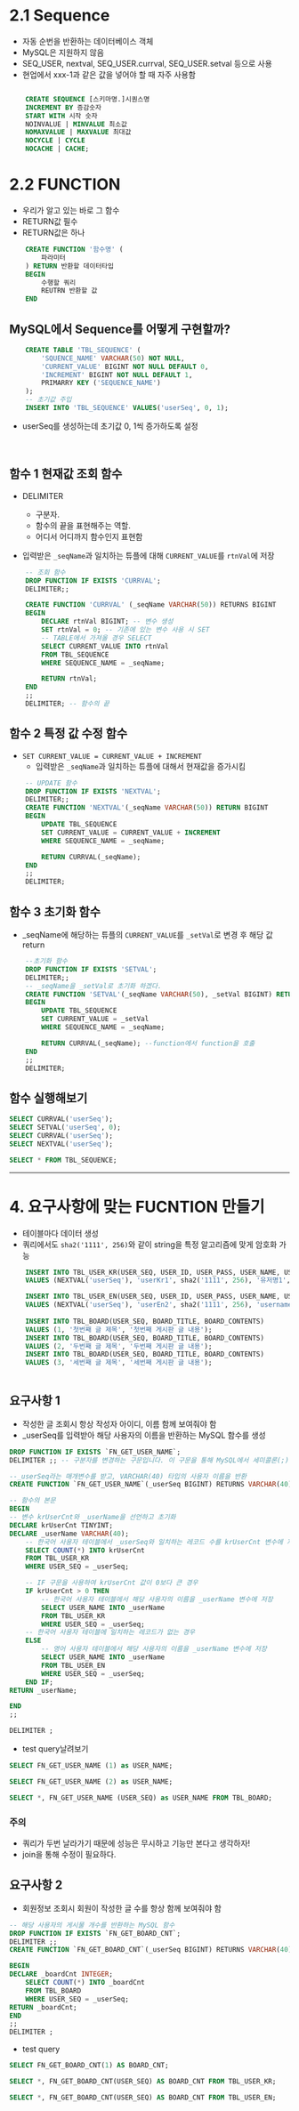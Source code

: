 # 2.1 Sequence

- 자동 순번을 반환하는 데이터베이스 객체
- MySQL은 지원하지 않음
- SEQ_USER, nextval, SEQ_USER.currval, SEQ_USER.setval 등으로 사용
- 현업에서 xxx-1과 같은 값을 넣어야 할 때 자주 사용함


```SQL

    CREATE SEQUENCE [스키마명.]시퀀스명
    INCREMENT BY 증감숫자
    START WITH 시작 숫자
    NOINVALUE | MINVALUE 최소값
    NOMAXVALUE | MAXVALUE 최대값
    NOCYCLE | CYCLE
    NOCACHE | CACHE;

```

# 2.2 FUNCTION

- 우리가 알고 있는 바로 그 함수
- RETURN값 필수
- RETURN값은 하나

```SQL
    CREATE FUNCTION '함수명' (
        파라미터
    ) RETURN 반환할 데이터타입
    BEGIN
        수행할 쿼리
        REUTRN 반환할 값
    END

```


## MySQL에서 Sequence를 어떻게 구현할까?

```SQL
    CREATE TABLE 'TBL_SEQUENCE' (
        'SQUENCE_NAME' VARCHAR(50) NOT NULL,
        'CURRENT_VALUE' BIGINT NOT NULL DEFAULT 0,
        'INCREMENT' BIGINT NOT NULL DEFAULT 1,
        PRIMARRY KEY ('SEQUENCE_NAME')
    );
    -- 초기값 주입
    INSERT INTO 'TBL_SEQUENCE' VALUES('userSeq', 0, 1);
```

- userSeq를 생성하는데 초기값 0, 1씩 증가하도록 설정


<br>

## 함수 1 현재값 조회 함수

- DELIMITER
    - 구분자. 
    - 함수의 끝을 표현해주는 역할.
    - 어디서 어디까지 함수인지 표현함

- 입력받은 `_seqName`과 일치하는 튜플에 대해 `CURRENT_VALUE`를 `rtnVal`에 저장

```sql
    -- 조회 함수
    DROP FUNCTION IF EXISTS 'CURRVAL';
    DELIMITER;; 

    CREATE FUNCTION 'CURRVAL' (_seqName VARCHAR(50)) RETURNS BIGINT
    BEGIN
        DECLARE rtnVal BIGINT; -- 변수 생성
        SET rtnVal = 0; -- 기존에 있는 변수 사용 시 SET
        -- TABLE에서 가져올 경우 SELECT
        SELECT CURRENT_VALUE INTO rtnVal 
        FROM TBL_SEQUENCE
        WHERE SEQUENCE_NAME = _seqName;

        RETURN rtnVal;
    END
    ;;
    DELIMITER; -- 함수의 끝
```

## 함수 2 특정 값 수정 함수

- `SET CURRENT_VALUE = CURRENT_VALUE + INCREMENT`
    - 입력받은 `_seqName`과 일치하는 튜플에 대해서 현재값을 증가시킴

```sql
    -- UPDATE 함수
    DROP FUNCTION IF EXISTS 'NEXTVAL';
    DELIMITER;;
    CREATE FUNCTION 'NEXTVAL'(_seqName VARCHAR(50)) RETURN BIGINT
    BEGIN
        UPDATE TBL_SEQUENCE
        SET CURRENT_VALUE = CURRENT_VALUE + INCREMENT
        WHERE SEQUENCE_NAME = _seqName;

        RETURN CURRVAL(_seqName);
    END
    ;;
    DELIMITER;
```

## 함수 3 초기화 함수

- _seqName에 해당하는 튜플의 `CURRENT_VALUE`를 `_setVal`로 변경 후 해당 값 return


```sql
    --초기화 함수
    DROP FUNCTION IF EXISTS 'SETVAL';
    DELIMITER;;
    -- _seqName을 _setVal로 초기화 하겠다.
    CREATE FUNCTION 'SETVAL'(_seqName VARCHAR(50), _setVal BIGINT) RETURN BIGINT 
    BEGIN
        UPDATE TBL_SEQUENCE
        SET CURRENT_VALUE = _setVal
        WHERE SEQUENCE_NAME = _seqName;

        RETURN CURRVAL(_seqName); --function에서 function을 호출
    END
    ;;
    DELIMITER;

```

## 함수 실행해보기

```sql
SELECT CURRVAL('userSeq');
SELECT SETVAL('userSeq', 0);
SELECT CURRVAL('userSeq');
SELECT NEXTVAL('userSeq');

SELECT * FROM TBL_SEQUENCE;
```
---

# 4. 요구사항에 맞는 FUCNTION 만들기

- 테이블마다 데이터 생성
- 쿼리에서도 `sha2('1111', 256)`와 같이 string을 특정 알고리즘에 맞게 암호화 가능


```SQL
    INSERT INTO TBL_USER_KR(USER_SEQ, USER_ID, USER_PASS, USER_NAME, USER_EMAIL)
    VALUES (NEXTVAL('userSeq'), 'userKr1', sha2('1111', 256), '유저명1', 'userKr1@gmail.com');

    INSERT INTO TBL_USER_EN(USER_SEQ, USER_ID, USER_PASS, USER_NAME, USER_EMAIL)
    VALUES (NEXTVAL('userSeq'), 'userEn2', sha2('1111', 256), 'username2', 'userEn2@gmail.com');
    
    INSERT INTO TBL_BOARD(USER_SEQ, BOARD_TITLE, BOARD_CONTENTS)
    VALUES (1, '첫번째 글 제목', '첫번째 게시판 글 내용');
    INSERT INTO TBL_BOARD(USER_SEQ, BOARD_TITLE, BOARD_CONTENTS)
    VALUES (2, '두번째 글 제목', '두번째 게시판 글 내용');
    INSERT INTO TBL_BOARD(USER_SEQ, BOARD_TITLE, BOARD_CONTENTS)
    VALUES (3, '세번째 글 제목', '세번째 게시판 글 내용');
    
```


## 요구사항 1
- 작성한 글 조회시 항상 작성자 아이디, 이름 함께 보여줘야 함
- _userSeq를 입력받아 해당 사용자의 이름을 반환하는 MySQL 함수를 생성

```SQL
DROP FUNCTION IF EXISTS `FN_GET_USER_NAME`;
DELIMITER ;; -- 구분자를 변경하는 구문입니다. 이 구문을 통해 MySQL에서 세미콜론(;)을 문장의 끝이 아닌 다른 용도로 사용할 수 있게 됩니다.

--_userSeq라는 매개변수를 받고, VARCHAR(40) 타입의 사용자 이름을 반환
CREATE FUNCTION `FN_GET_USER_NAME`(_userSeq BIGINT) RETURNS VARCHAR(40)

-- 함수의 본문
BEGIN
-- 변수 krUserCnt와 _userName을 선언하고 초기화
DECLARE krUserCnt TINYINT;
DECLARE _userName VARCHAR(40);
    -- 한국어 사용자 테이블에서 _userSeq와 일치하는 레코드 수를 krUserCnt 변수에 저장
	SELECT COUNT(*) INTO krUserCnt
    FROM TBL_USER_KR 
    WHERE USER_SEQ = _userSeq;

	-- IF 구문을 사용하여 krUserCnt 값이 0보다 큰 경우
    IF krUserCnt > 0 THEN
        -- 한국어 사용자 테이블에서 해당 사용자의 이름을 _userName 변수에 저장
		SELECT USER_NAME INTO _userName
		FROM TBL_USER_KR
		WHERE USER_SEQ = _userSeq;
    -- 한국어 사용자 테이블에 일치하는 레코드가 없는 경우
	ELSE
        -- 영어 사용자 테이블에서 해당 사용자의 이름을 _userName 변수에 저장
		SELECT USER_NAME INTO _userName
		FROM TBL_USER_EN
		WHERE USER_SEQ = _userSeq;
	END IF;
RETURN _userName;

END
;;

DELIMITER ;

```

- test query날려보기

```sql
SELECT FN_GET_USER_NAME (1) as USER_NAME;

SELECT FN_GET_USER_NAME (2) as USER_NAME;

SELECT *, FN_GET_USER_NAME (USER_SEQ) as USER_NAME FROM TBL_BOARD;
```

### 주의

- 쿼리가 두번 날라가기 때문에 성능은 무시하고 기능만 본다고 생각하자!
- join을 통해 수정이 필요하다.

## 요구사항 2

- 회원정보 조회시 회원이 작성한 글 수를 항상 함께 보여줘야 함

```sql
-- 해당 사용자의 게시물 개수를 반환하는 MySQL 함수
DROP FUNCTION IF EXISTS `FN_GET_BOARD_CNT`;
DELIMITER ;;
CREATE FUNCTION `FN_GET_BOARD_CNT`(_userSeq BIGINT) RETURNS VARCHAR(40)

BEGIN
DECLARE _boardCnt INTEGER;
    SELECT COUNT(*) INTO _boardCnt
    FROM TBL_BOARD
    WHERE USER_SEQ = _userSeq;
RETURN _boardCnt;
END
;;
DELIMITER ;
```

- test query

```sql
SELECT FN_GET_BOARD_CNT(1) AS BOARD_CNT;

SELECT *, FN_GET_BOARD_CNT(USER_SEQ) AS BOARD_CNT FROM TBL_USER_KR;

SELECT *, FN_GET_BOARD_CNT(USER_SEQ) AS BOARD_CNT FROM TBL_USER_EN;
```

